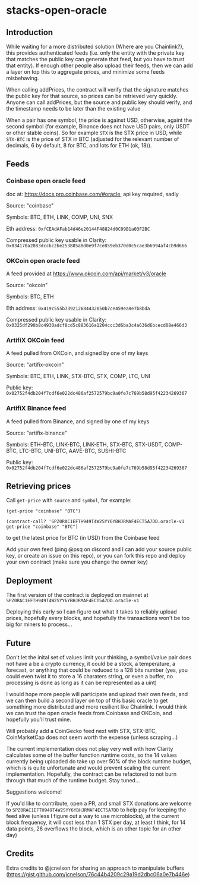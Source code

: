# stacks-open-oracle

## Introduction
While waiting for a more distributed solution (Where are you Chainlink?), this provides authenticated feeds (i.e. only the entity with the private key that matches the public key can generate that feed, but you have to trust that entity).  If enough other people also upload their feeds, then we can add a layer on top this to aggregate prices, and minimize some feeds misbehaving.

When calling addPrices, the contract will verify that the signature matches the public key for that source, so prices can be retrieved very quickly.  Anyone can call addPrices, but the source and public key should verify, and the timestamp needs to be later than the existing value


When a pair has one symbol, the price is against USD, otherwise, againt the second symbol (for example, Binance does not have USD pairs, only USDT or other stable coins).  So for example `STX` is the STX price in USD, while `STX-BTC` is the price of STX in BTC (adjusted for the relevant number of decimals, 6 by default, 8 for BTC, and lots for ETH (ok, 18)).


## Feeds

### Coinbase open oracle feed
doc at: https://docs.pro.coinbase.com/#oracle, api key required, sadly

Source: "coinbase"

Symbols: BTC, ETH, LINK, COMP, UNI, SNX

Eth address: `0xfCEAdAFab14d46e20144F48824d0C09B1a03F2BC`

Compressed public key usable in Clarity: `0x034170a2083dccbc2be253885a8d0e9f7ce859eb370d0c5cae3b6994af4cb9d666`

### OKCoin open oracle feed
A feed provided at https://www.okcoin.com/api/market/v3/oracle

Source: "okcoin"

Symbols: BTC, ETH

Eth address: `0x419c555b739212684432050b7ce459ea8e7b8bda`

Compressed public key usable in Clarity: `0x0325df290b8c4930adcf8cd5c883616a1204ccc3d6ba3c4a636d6bcecd08e466d3`

### ArtifiX OKCoin feed
A feed pulled from OKCoin, and signed by one of my keys

Source: "artifix-okcoin"

Symbols: BTC, ETH, LINK, STX-BTC, STX, COMP, LTC, UNI

Public key: `0x02752f4db204f7cdf6e022dc486af2572579bc9a0fe7c769b58d95f42234269367`

### ArtifiX Binance feed
A feed pulled from Binance, and signed by one of my keys

Source: "artifix-binance"

Symbols: ETH-BTC, LINK-BTC, LINK-ETH, STX-BTC, STX-USDT, COMP-BTC, LTC-BTC, UNI-BTC, AAVE-BTC, SUSHI-BTC

Public key: `0x02752f4db204f7cdf6e022dc486af2572579bc9a0fe7c769b58d95f42234269367`

## Retrieving prices
Call `get-price` with `source` and `symbol`, for example:
```
(get-price "coinbase" "BTC")

(contract-call? 'SPZ0RAC1EFTH949T4W2SYY6YBHJRMAF4ECT5A7DD.oracle-v1 get-price "coinbase" "BTC")

```
to get the latest price for BTC (in USD) from the Coinbase feed

Add your own feed (ping @psq on discord and I can add your source public key, or create an issue on this repo), or you can fork this repo and deploy your own contract (make sure you change the owner key)

## Deployment
The first version of the contract is deployed on mainnet at `SPZ0RAC1EFTH949T4W2SYY6YBHJRMAF4ECT5A7DD.oracle-v1`

Deploying this early so I can figure out what it takes to reliably upload prices, hopefully every blocks, and hopefully the transactions won't be too big for miners to process...

## Future
Don't let the inital set of values limit your thinking, a symbol/value pair does not have a be a crypto currency, it could be a stock, a temperature, a forecast, or anything that could be reduced to a 128 bits number (yes, you could even twist it to store a 16 charaters string, or even a buffer, no processing is done as long as it can be represented as a uint)

I would hope more people will participate and upload their own feeds, and we can then build a second layer on top of this basic oracle to get something more distributed and more resilient like Chainlink.  I would think we can trust the open oracle feeds from Coinbase and OKCoin, and hopefully you'll trust mine.

Will probably add a CoinGecko feed next with STX, STX-BTC, CoinMarketCap does not seem worth the expense (unless scraping...)

The current implementation does not play very well with how Clarity calculates some of the buffer function runtime costs, so the 14 values currently being uploaded do take up over 50% of the block runtime budget, which is is quite unfortunate and would prevent scaling the current implementation.  Hopefully, the contract can be refactored to not burn through that much of the runtime budget.  Stay tuned...

Suggestions welcome!

If you'd like to contribute, open a PR, and small STX donations are welcome to `SPZ0RAC1EFTH949T4W2SYY6YBHJRMAF4ECT5A7DD` to help pay for keeping the feed alive (unless I figure out a way to use microblocks), at the current block frequency, it will cost less than 1 STX per day, at least I think, for 14 data points, 26 overflows the block, which is an other topic for an other day)

## Credits
Extra credits to @jcnelson for sharing an approach to manipulate buffers (https://gist.github.com/jcnelson/76c44b4209c29a19d2dbc06a0e7b446e)
